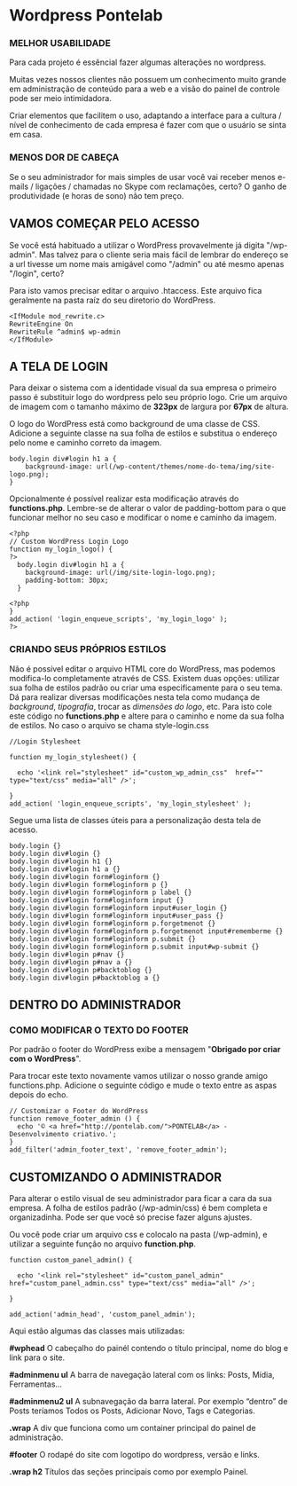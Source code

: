 # Wordpress Pontelab

### MELHOR USABILIDADE

Para cada projeto é essêncial fazer algumas alterações no wordpress.

Muitas vezes nossos clientes não possuem um conhecimento muito grande em administração de conteúdo para a web e a visão do painel de controle pode ser meio intimidadora.

Criar elementos que facilitem o uso, adaptando a interface para a cultura / nível de conhecimento de cada empresa é fazer com que o usuário se sinta em casa.

### MENOS DOR DE CABEÇA

Se o seu administrador for mais simples de usar você vai receber menos e-mails / ligações / chamadas no Skype com reclamações, certo? O ganho de produtividade (e horas de sono) não tem preço. 

## VAMOS COMEÇAR PELO ACESSO

Se você está habituado a utilizar o WordPress provavelmente já digita "/wp-admin". Mas talvez para o cliente seria mais fácil de lembrar do endereço se a url tivesse um nome mais amigável como "/admin" ou até mesmo apenas "/login", certo?

Para isto vamos precisar editar o arquivo .htaccess. Este arquivo fica geralmente na pasta raíz do seu diretorio do WordPress.

```
<IfModule mod_rewrite.c>
RewriteEngine On
RewriteRule ^admin$ wp-admin
</IfModule>

```

## A TELA DE LOGIN

Para deixar o sistema com a identidade visual da sua empresa o primeiro passo é substituir logo do wordpress pelo seu próprio logo. Crie um arquivo de imagem com o tamanho máximo de **323px** de largura por **67px** de altura.

O logo do WordPress está como background de uma classe de CSS. Adicione a seguinte classe na sua folha de estilos e substitua o endereço pelo nome e caminho correto da imagem.

```
body.login div#login h1 a {
    background-image: url(/wp-content/themes/nome-do-tema/img/site-logo.png);
}
```

Opcionalmente é possível realizar esta modificação através do **functions.php**. Lembre-se de alterar o valor de padding-bottom para o que funcionar melhor no seu caso e modificar o nome e caminho da imagem.

```
<?php
// Custom WordPress Login Logo
function my_login_logo() {
?>
  body.login div#login h1 a {
    background-image: url(/img/site-login-logo.png);
    padding-bottom: 30px;
  }
 
<?php 
}
add_action( 'login_enqueue_scripts', 'my_login_logo' );
?>
```

### CRIANDO SEUS PRÓPRIOS ESTILOS

Não é possível editar o arquivo HTML core do WordPress, mas podemos modifica-lo completamente através de CSS. Existem duas opções: utilizar sua folha de estilos padrão ou criar uma especificamente para o seu tema. Dá para realizar diversas modificações nesta tela como mudança de *background*, *tipografia*, trocar as *dimensões do logo*, etc. Para isto cole este código no **functions.php** e altere para o caminho e nome da sua folha de estilos. No caso o arquivo se chama style-login.css

```
//Login Stylesheet

function my_login_stylesheet() { 

  echo '<link rel="stylesheet" id="custom_wp_admin_css"  href="" type="text/css" media="all" />';

}
add_action( 'login_enqueue_scripts', 'my_login_stylesheet' );

```

Segue uma lista de classes úteis para a personalização desta tela de acesso.
```
body.login {}
body.login div#login {}
body.login div#login h1 {}
body.login div#login h1 a {}
body.login div#login form#loginform {}
body.login div#login form#loginform p {}
body.login div#login form#loginform p label {}
body.login div#login form#loginform input {}
body.login div#login form#loginform input#user_login {}
body.login div#login form#loginform input#user_pass {}
body.login div#login form#loginform p.forgetmenot {}
body.login div#login form#loginform p.forgetmenot input#rememberme {}
body.login div#login form#loginform p.submit {}
body.login div#login form#loginform p.submit input#wp-submit {}
body.login div#login p#nav {}
body.login div#login p#nav a {}
body.login div#login p#backtoblog {}
body.login div#login p#backtoblog a {}
```

## DENTRO DO ADMINISTRADOR

### COMO MODIFICAR O TEXTO DO FOOTER

Por padrão o footer do WordPress exibe a mensagem "**Obrigado por criar com o WordPress**".

Para trocar este texto novamente vamos utilizar o nosso grande amigo functions.php. Adicione o seguinte código e mude o texto entre as aspas depois do echo.

```
// Customizar o Footer do WordPress
function remove_footer_admin () {
  echo '© <a href="http://pontelab.com/">PONTELAB</a> - Desenvolvimento criativo.';
}
add_filter('admin_footer_text', 'remove_footer_admin');
```

## CUSTOMIZANDO O ADMINISTRADOR

Para alterar o estilo visual de seu administrador para ficar a cara da sua empresa. A folha de estilos padrão (/wp-admin/css) é bem completa e organizadinha. Pode ser que você só precise fazer alguns ajustes.
 
Ou você pode criar um arquivo css e colocalo na pasta (/wp-admin), e utilizar a seguinte função no arquivo **function.php**.

```
function custom_panel_admin() {

  echo '<link rel="stylesheet" id="custom_panel_admin"  href="custom_panel_admin.css" type="text/css" media="all" />';

}

add_action('admin_head', 'custom_panel_admin');

```

Aqui estão algumas das classes mais utilizadas:

**#wphead**
O cabeçalho do painél contendo o título principal, nome do blog e link para o site.

**#adminmenu ul**
A barra de navegação lateral com os links: Posts, Mídia, Ferramentas…

**#adminmenu2 ul**
A subnavegação da barra lateral. Por exemplo “dentro” de Posts teríamos Todos os Posts, Adicionar Novo, Tags e Categorias.

**.wrap**
A div que funciona como um container principal do painel de administração.

**#footer**
O rodapé do site com logotipo do wordpress, versão e links.

**.wrap h2**
Títulos das seções principais como por exemplo Painel.


